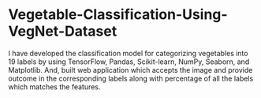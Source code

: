 # Vegetable-Classification-Using-VegNet-Dataset
I have developed the classification model for categorizing vegetables into 19 labels by using TensorFlow, Pandas, Scikit-learn, NumPy, Seaborn, and Matplotlib. And, built web application which accepts the image and provide outcome in the corresponding labels along with percentage of all the labels which matches the features.
